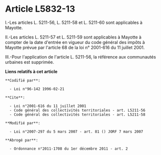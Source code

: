 # Article L5832-13

I.-Les articles L. 5211-56, L. 5211-58 et L. 5211-60 sont applicables à Mayotte. 

II.-Les articles L. 5211-57 et L. 5211-59 sont applicables à Mayotte à compter de la date d'entrée en vigueur du code général
des impôts à Mayotte prévue par l'article 68 de la loi n° 2001-616 du 11 juillet 2001. 

III.-Pour l'application de l'article L. 5211-56, la référence aux communautés urbaines est supprimée.

**Liens relatifs à cet article**

	**Codifié par**:

	  - Loi n°96-142 1996-02-21

	**Cite**:

	  - Loi n°2001-616 du 11 juillet 2001
	  - Code général des collectivités territoriales - art. L5211-56
	  - Code général des collectivités territoriales - art. L5211-58

	**Modifié par**:

	  - Loi n°2007-297 du 5 mars 2007 - art. 81 () JORF 7 mars 2007

	**Abrogé par**:

	  - Ordonnance n°2011-1708 du 1er décembre 2011 - art. 2
